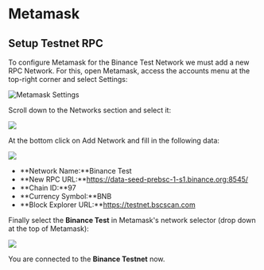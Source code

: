 # Metamask

## Setup Testnet RPC

To configure Metamask for the Binance Test Network we must add a new RPC Network. For this, open Metamask, access the accounts menu at the top-right corner and select Settings:

![Metamask Settings](https://testnet.anthillhq.com/static/media/MetamaskSettings.7b078967.png)

Scroll down to the Networks section and select it:

![](https://testnet.anthillhq.com/static/media/MetamaskNetworks.69e403f5.png)

At the bottom click on Add Network and fill in the following data:

![](https://testnet.anthillhq.com/static/media/MetamaskRPCSettings.d28fc508.png)

* **Network Name:**Binance Test
* **New RPC URL:**https://data-seed-prebsc-1-s1.binance.org:8545/
* **Chain ID:**97
* **Currency Symbol:**BNB
* **Block Explorer URL:**https://testnet.bscscan.com

Finally select the **Binance Test** in Metamask's network selector \(drop down at the top of Metamask\):

![](https://testnet.anthillhq.com/static/media/MetamaskSelectNetwork.31b887a5.png)

You are connected to the **Binance Testnet** now.

